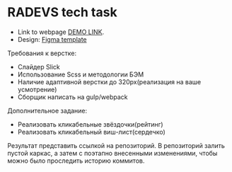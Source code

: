 # RADEVS tech task
- Link to webpage [DEMO LINK](https://vadym-liubych.github.io/shop/).
- Design: [Figma template](https://www.figma.com/file/38IIpeN7ppx07Vo3vmixBC/Wordpress-Test-work-RA-devs?node-id=0%3A1)

Требования к верстке:
- Слайдер Slick
- Использование Scss и методологии БЭМ
- Наличие адаптивной верстки до 320px(реализация на ваше усмотрение)
- Сборщик написать на gulp/webpack
 
Дополнительное задание:
- Реализовать кликабельные звёздочки(рейтинг)
- Реализовать кликабельный виш-лист(сердечко)
 
Результат представить ссылкой на репозиторий.
В репозиторий залить пустой каркас, а затем с поэтапно внесенными изменениями, чтобы можно было проследить историю коммитов. 
